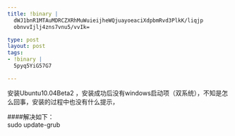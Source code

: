 ```yaml
--- 
title: !binary |
  dWJ1bnR1MTAuMDRCZXRhMuWuieijheWQjuayoeaciXdpbmRvd3PlkK/liqjp
  obnvvIjlj4zns7vnu5/vvIk=

type: post
layout: post
tags: 
- !binary |
  5pyq5YiG57G7

---
```


安装Ubuntu10.04Beta2 ，安装成功后没有windows启动项（双系统），不知是怎么回事，安装的过程中也没有什么提示，

####解决如下：	
			sudo update-grub

